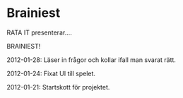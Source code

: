 Brainiest
=========

RATA IT presenterar....

BRAINIEST!


2012-01-28: Läser in frågor och kollar ifall man svarat rätt.

2012-01-24: Fixat UI till spelet.

2012-01-21: Startskott för projektet.
